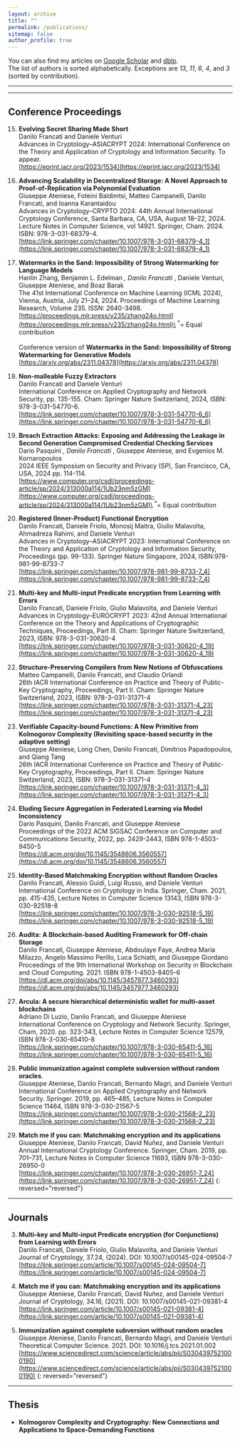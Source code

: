 ```yaml
---
layout: archive
title: ""
permalink: /publications/
sitemap: false
author_profile: true
---
```


You can also find my articles on [Google Scholar](https://scholar.google.com/citations?user=eeuQ0a0AAAAJ) and [dblp](https://dblp.org/pid/231/4539.html).\
The list of authors is sorted alphabetically. Exceptions are *13*, *11*, *6*, *4*, and *3* (sorted by contribution).

---

<!-- ## Preprints -->

---

## Conference Proceedings

15. **Evolving Secret Sharing Made Short**\
Danilo Francati and Daniele Venturi\
Advances in Cryptology–ASIACRYPT 2024: International Conference on the Theory and Application of Cryptology and Information Security. To appear.\
[https://eprint.iacr.org/2023/1534](https://eprint.iacr.org/2023/1534)

14. **Advancing Scalability in Decentralized Storage: A Novel Approach to Proof-of-Replication via Polynomial Evaluation**\
Giuseppe Ateniese, Foteini Baldimtsi, Matteo Campanelli, Danilo Francati, and Ioanna Karantaidou\
Advances in Cryptology–CRYPTO 2024: 44th Annual International Cryptology Conference, Santa Barbara, CA, USA, August 18–22, 2024. Lecture Notes in Computer Science, vol 14921. Springer, Cham. 2024. ISBN: 978-3-031-68379-4.\
[https://link.springer.com/chapter/10.1007/978-3-031-68379-4_1](https://link.springer.com/chapter/10.1007/978-3-031-68379-4_1)

13. **Watermarks in the Sand: Impossibility of Strong Watermarking for Language Models**\
Hanlin Zhang, Benjamin L. Edelman <sup>*</sup>, Danilo Francati <sup>*</sup>, Daniele Venturi, Giuseppe Ateniese, and Boaz Barak\
The 41st International Conference on Machine Learning (ICML 2024), Vienna, Austria, July
21–24, 2024. Proceedings of Machine Learning Research, Volume 235. ISSN: 2640-3498.\
[https://proceedings.mlr.press/v235/zhang24o.html](https://proceedings.mlr.press/v235/zhang24o.html)\
<sup>*</sup>= Equal contribution\
\
Conference version of **Watermarks in the Sand: Impossibility of Strong Watermarking for Generative Models**\
[https://arxiv.org/abs/2311.04378](https://arxiv.org/abs/2311.04378)


12. **Non-malleable Fuzzy Extractors**\
Danilo Francati and Daniele Venturi\
International Conference on Applied Cryptography and Network Security, pp. 135-155. Cham: Springer Nature Switzerland, 2024, ISBN: 978-3-031-54770-6.\
[https://link.springer.com/chapter/10.1007/978-3-031-54770-6_6](https://link.springer.com/chapter/10.1007/978-3-031-54770-6_6)

11. **Breach Extraction Attacks: Exposing and Addressing the Leakage in Second Generation Compromised Credential Checking Services**\
Dario Pasquini <sup>*</sup>, Danilo Francati <sup>*</sup>, Giuseppe Ateniese, and Evgenios M. Kornaropoulos\
2024 IEEE Symposium on Security and Privacy (SP), San Francisco, CA, USA, 2024 pp. 114-114.\
[https://www.computer.org/csdl/proceedings-article/sp/2024/313000a114/1Ub23nm5zGM](https://www.computer.org/csdl/proceedings-article/sp/2024/313000a114/1Ub23nm5zGM)\
<sup>*</sup>= Equal contribution


10. **Registered (Inner-Product) Functional Encryption**\
Danilo Francati, Daniele Friolo, Monosij Maitra, Giulio Malavolta, Ahmadreza Rahimi, and Daniele Venturi\
Advances in Cryptology–ASIACRYPT 2023: International Conference on the Theory and Application of Cryptology and Information Security, Proceedings (pp. 99-133). Springer Nature Singapore, 2024, ISBN:978-981-99-8733-7\
[https://link.springer.com/chapter/10.1007/978-981-99-8733-7_4](https://link.springer.com/chapter/10.1007/978-981-99-8733-7_4)

9. **Multi-key and Multi-input Predicate encryption from Learning with Errors**  
Danilo Francati, Daniele Friolo, Giulio Malavolta, and Daniele Venturi   
Advances in Cryptology–EUROCRYPT 2023: 42nd Annual International Conference on the Theory and Applications of Cryptographic Techniques, Proceedings, Part III. Cham: Springer Nature Switzerland, 2023, ISBN: 978-3-031-30620-4  
[https://link.springer.com/chapter/10.1007/978-3-031-30620-4_19](https://link.springer.com/chapter/10.1007/978-3-031-30620-4_19)

8. **Structure-Preserving Compilers from New Notions of Obfuscations**  
Matteo Campanelli, Danilo Francati, and Claudio Orlandi  
26th IACR International Conference on Practice and Theory of Public-Key Cryptography, Proceedings, Part II. Cham: Springer Nature Switzerland, 2023, ISBN: 978-3-031-31371-4  
[https://link.springer.com/chapter/10.1007/978-3-031-31371-4_23](https://link.springer.com/chapter/10.1007/978-3-031-31371-4_23)

7. **Verifiable Capacity-bound Functions: A New Primitive from Kolmogorov Complexity (Revisiting space-based security in the adaptive setting)**  
Giuseppe Ateniese, Long Chen, Danilo Francati, Dimitrios Papadopoulos, and Qiang Tang  
26th IACR International Conference on Practice and Theory of Public-Key Cryptography, Proceedings, Part II. Cham: Springer Nature Switzerland, 2023, ISBN: 978-3-031-31371-4  
[https://link.springer.com/chapter/10.1007/978-3-031-31371-4_3](https://link.springer.com/chapter/10.1007/978-3-031-31371-4_3)

6. **Eluding Secure Aggregation in Federated Learning via Model Inconsistency**  
Dario Pasquini, Danilo Francati, and Giuseppe Ateniese  
Proceedings of the 2022 ACM SIGSAC Conference on Computer and Communications Security, 2022, pp. 2429-2443, ISBN 978-1-4503-9450-5  
[https://dl.acm.org/doi/10.1145/3548606.3560557](https://dl.acm.org/doi/10.1145/3548606.3560557)

5. **Identity-Based Matchmaking Encryption without Random Oracles**  
Danilo Francati, Alessio Guidi, Luigi Russo, and Daniele Venturi  
International Conference on Cryptology in India. Springer, Cham. 2021, pp. 415-435, Lecture Notes in Computer Science 13143, ISBN 978-3-030-92518-8  
[https://link.springer.com/chapter/10.1007/978-3-030-92518-5_19](https://link.springer.com/chapter/10.1007/978-3-030-92518-5_19)

4. **Audita: A Blockchain-based Auditing Framework for Off-chain Storage**  
Danilo Francati, Giuseppe Ateniese, Abdoulaye Faye, Andrea Maria Milazzo, Angelo Massimo Perillo, Luca Schiatti, and Giuseppe Giordano  
Proceedings of the 9th International Workshop on Security in Blockchain and Cloud Computing. 2021. ISBN 978-1-4503-8405-6  
[https://dl.acm.org/doi/abs/10.1145/3457977.3460293](https://dl.acm.org/doi/abs/10.1145/3457977.3460293)

3. **Arcula: A secure hierarchical deterministic wallet for multi-asset blockchains**  
Adriano Di Luzio, Danilo Francati, and Giuseppe Ateniese  
International Conference on Cryptology and Network Security. Springer, Cham, 2020. pp. 323-343, Lecture Notes in Computer Science 12579, ISBN 978-3-030-65410-8  
[https://link.springer.com/chapter/10.1007/978-3-030-65411-5_16](https://link.springer.com/chapter/10.1007/978-3-030-65411-5_16)

2. **Public immunization against complete subversion without random oracles**.  
Giuseppe Ateniese, Danilo Francati, Bernardo Magri, and Daniele Venturi  
International Conference on Applied Cryptography and Network Security. Springer. 2019, pp. 465–485, Lecture Notes in Computer Science 11464, ISBN 978-3-030-21567-5  
[https://link.springer.com/chapter/10.1007/978-3-030-21568-2_23](https://link.springer.com/chapter/10.1007/978-3-030-21568-2_23)

1. **Match me if you can: Matchmaking encryption and its applications**  
Giuseppe Ateniese, Danilo Francati, David Nuñez, and Daniele Venturi  
Annual International Cryptology Conference. Springer, Cham. 2019, pp. 701–731, Lecture Notes in Computer Science 11693, ISBN 978-3-030-26950-0  
[https://link.springer.com/chapter/10.1007/978-3-030-26951-7_24](https://link.springer.com/chapter/10.1007/978-3-030-26951-7_24)
{: reversed="reversed"}

---

## Journals

3. **Multi-key and Multi-input Predicate encryption (for Conjunctions) from Learning with Errors**  
Danilo Francati, Daniele Friolo, Giulio Malavolta, and Daniele Venturi\
Journal of Cryptology, 37.24, (2024). DOI: 10.1007/s00145-024-09504-7\
[https://link.springer.com/article/10.1007/s00145-024-09504-7](https://link.springer.com/article/10.1007/s00145-024-09504-7)

2. **Match me if you can: Matchmaking encryption and its applications**  
Giuseppe Ateniese, Danilo Francati, David Nuñez, and Daniele Venturi\
Journal of Cryptology, 34.16, (2021). DOI: 10.1007/s00145-021-09381-4\
[https://link.springer.com/article/10.1007/s00145-021-09381-4](https://link.springer.com/article/10.1007/s00145-021-09381-4)

1. **Immunization against complete subversion without random oracles**  
Giuseppe Ateniese, Danilo Francati, Bernardo Magri, and Daniele Venturi  
Theoretical Computer Science. 2021. DOI: 10.1016/j.tcs.2021.01.002  
[https://www.sciencedirect.com/science/article/abs/pii/S0304397521000190](https://www.sciencedirect.com/science/article/abs/pii/S0304397521000190)
{: reversed="reversed"}

---
## Thesis 
- **Kolmogorov Complexity and Cryptography: New Connections and Applications to Space-Demanding Functions**
